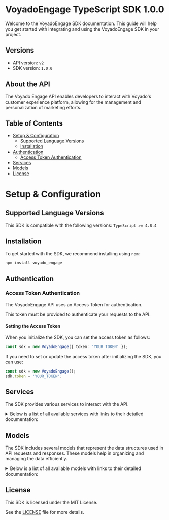 # VoyadoEngage TypeScript SDK 1.0.0

Welcome to the VoyadoEngage SDK documentation. This guide will help you get started with integrating and using the VoyadoEngage SDK in your project.

## Versions

- API version: `v2`
- SDK version: `1.0.0`

## About the API

The Voyado Engage API enables developers to interact with Voyado's customer experience platform, allowing for the management and personalization of marketing efforts.

## Table of Contents

- [Setup & Configuration](#setup--configuration)
  - [Supported Language Versions](#supported-language-versions)
  - [Installation](#installation)
- [Authentication](#authentication)
  - [Access Token Authentication](#access-token-authentication)
- [Services](#services)
- [Models](#models)
- [License](#license)

# Setup & Configuration

## Supported Language Versions

This SDK is compatible with the following versions: `TypeScript >= 4.8.4`

## Installation

To get started with the SDK, we recommend installing using `npm`:

```bash
npm install voyado_engage
```

## Authentication

### Access Token Authentication

The VoyadoEngage API uses an Access Token for authentication.

This token must be provided to authenticate your requests to the API.

#### Setting the Access Token

When you initialize the SDK, you can set the access token as follows:

```ts
const sdk = new VoyadoEngage({ token: 'YOUR_TOKEN' });
```

If you need to set or update the access token after initializing the SDK, you can use:

```ts
const sdk = new VoyadoEngage();
sdk.token = 'YOUR_TOKEN';
```

## Services

The SDK provides various services to interact with the API.

<details> 
<summary>Below is a list of all available services with links to their detailed documentation:</summary>

| Name                                                                             |
| :------------------------------------------------------------------------------- |
| [AchievementsService](documentation/services/AchievementsService.md)             |
| [AutomationService](documentation/services/AutomationService.md)                 |
| [BisnodeService](documentation/services/BisnodeService.md)                       |
| [BonuschecksService](documentation/services/BonuschecksService.md)               |
| [ChallengesService](documentation/services/ChallengesService.md)                 |
| [ConsentsService](documentation/services/ConsentsService.md)                     |
| [ContactoverviewService](documentation/services/ContactoverviewService.md)       |
| [ContactsService](documentation/services/ContactsService.md)                     |
| [InteractionsService](documentation/services/InteractionsService.md)             |
| [InteractionschemasService](documentation/services/InteractionschemasService.md) |
| [InventoryService](documentation/services/InventoryService.md)                   |
| [MemberstatusService](documentation/services/MemberstatusService.md)             |
| [OrdersService](documentation/services/OrdersService.md)                         |
| [PersonlookupService](documentation/services/PersonlookupService.md)             |
| [PointAccountsService](documentation/services/PointAccountsService.md)           |
| [PosoffersService](documentation/services/PosoffersService.md)                   |
| [PromotionsService](documentation/services/PromotionsService.md)                 |
| [SmsService](documentation/services/SmsService.md)                               |
| [StoresService](documentation/services/StoresService.md)                         |
| [TargetAudiencesService](documentation/services/TargetAudiencesService.md)       |
| [TrackingService](documentation/services/TrackingService.md)                     |
| [TransactionsService](documentation/services/TransactionsService.md)             |

</details>

## Models

The SDK includes several models that represent the data structures used in API requests and responses. These models help in organizing and managing the data efficiently.

<details> 
<summary>Below is a list of all available models with links to their detailed documentation:</summary>

| Name                                                                                                                                 | Description                                                                                                                                                                                                                             |
| :----------------------------------------------------------------------------------------------------------------------------------- | :-------------------------------------------------------------------------------------------------------------------------------------------------------------------------------------------------------------------------------------- |
| [ApiAchievementValue](documentation/models/ApiAchievementValue.md)                                                                   |                                                                                                                                                                                                                                         |
| [PagedResultOfApiAchievementDefinition](documentation/models/PagedResultOfApiAchievementDefinition.md)                               |                                                                                                                                                                                                                                         |
| [EnrichmentVariableGroup](documentation/models/EnrichmentVariableGroup.md)                                                           | Grouped BCI enrichment varioables                                                                                                                                                                                                       |
| [PagedResultOfAllBonusCheckModel](documentation/models/PagedResultOfAllBonusCheckModel.md)                                           |                                                                                                                                                                                                                                         |
| [PagedResultOfRedeemedBonusCheckModel](documentation/models/PagedResultOfRedeemedBonusCheckModel.md)                                 |                                                                                                                                                                                                                                         |
| [PagedResultOfAvailableBonusCheckModel](documentation/models/PagedResultOfAvailableBonusCheckModel.md)                               |                                                                                                                                                                                                                                         |
| [RedeemedBonusCheckModel](documentation/models/RedeemedBonusCheckModel.md)                                                           |                                                                                                                                                                                                                                         |
| [ChallengeAssignmentModel](documentation/models/ChallengeAssignmentModel.md)                                                         |                                                                                                                                                                                                                                         |
| [ChallengeDefinitionModel](documentation/models/ChallengeDefinitionModel.md)                                                         |                                                                                                                                                                                                                                         |
| [ChallengeDefinitionModelsResult](documentation/models/ChallengeDefinitionModelsResult.md)                                           |                                                                                                                                                                                                                                         |
| [ChallengeGetChallengeDefinitionsStatus](documentation/models/ChallengeGetChallengeDefinitionsStatus.md)                             |                                                                                                                                                                                                                                         |
| [ChallengeAssignmentModelsResult](documentation/models/ChallengeAssignmentModelsResult.md)                                           |                                                                                                                                                                                                                                         |
| [ChallengeGetChallengesFilter](documentation/models/ChallengeGetChallengesFilter.md)                                                 |                                                                                                                                                                                                                                         |
| [ChallengeCheckPointDto](documentation/models/ChallengeCheckPointDto.md)                                                             |                                                                                                                                                                                                                                         |
| [AddCheckpointToChallengeAssignmentResult](documentation/models/AddCheckpointToChallengeAssignmentResult.md)                         |                                                                                                                                                                                                                                         |
| [ApiConsentDefinition](documentation/models/ApiConsentDefinition.md)                                                                 |                                                                                                                                                                                                                                         |
| [IApiContact](documentation/models/IApiContact.md)                                                                                   |                                                                                                                                                                                                                                         |
| [ProductRecommendationsModel](documentation/models/ProductRecommendationsModel.md)                                                   |                                                                                                                                                                                                                                         |
| [PurchaseHistorySummary](documentation/models/PurchaseHistorySummary.md)                                                             |                                                                                                                                                                                                                                         |
| [ListResultOfApiMessage](documentation/models/ListResultOfApiMessage.md)                                                             |                                                                                                                                                                                                                                         |
| [PagedResultOfApiMessage](documentation/models/PagedResultOfApiMessage.md)                                                           |                                                                                                                                                                                                                                         |
| [PagedResultOfTransactionItem](documentation/models/PagedResultOfTransactionItem.md)                                                 |                                                                                                                                                                                                                                         |
| [PagedResultOfBonusPointTransactionModel](documentation/models/PagedResultOfBonusPointTransactionModel.md)                           |                                                                                                                                                                                                                                         |
| [ChangeType](documentation/models/ChangeType.md)                                                                                     |                                                                                                                                                                                                                                         |
| [ApiPromotionModel](documentation/models/ApiPromotionModel.md)                                                                       |                                                                                                                                                                                                                                         |
| [BoolRequest](documentation/models/BoolRequest.md)                                                                                   |                                                                                                                                                                                                                                         |
| [ApiAdjustRewardPoints](documentation/models/ApiAdjustRewardPoints.md)                                                               |                                                                                                                                                                                                                                         |
| [ApiAdjustRewardPointsResponse1](documentation/models/ApiAdjustRewardPointsResponse1.md)                                             |                                                                                                                                                                                                                                         |
| [RedeemBodyModel](documentation/models/RedeemBodyModel.md)                                                                           |                                                                                                                                                                                                                                         |
| [InteractionModel](documentation/models/InteractionModel.md)                                                                         |                                                                                                                                                                                                                                         |
| [InteractionPage](documentation/models/InteractionPage.md)                                                                           |                                                                                                                                                                                                                                         |
| [InteractionCreateResponse](documentation/models/InteractionCreateResponse.md)                                                       |                                                                                                                                                                                                                                         |
| [InteractionSchemaWithoutJsonModel](documentation/models/InteractionSchemaWithoutJsonModel.md)                                       |                                                                                                                                                                                                                                         |
| [InteractionSchemaResponse](documentation/models/InteractionSchemaResponse.md)                                                       |                                                                                                                                                                                                                                         |
| [InteractionSchemaModel](documentation/models/InteractionSchemaModel.md)                                                             |                                                                                                                                                                                                                                         |
| [StockLevelRequest](documentation/models/StockLevelRequest.md)                                                                       |                                                                                                                                                                                                                                         |
| [SubscriptionRequest](documentation/models/SubscriptionRequest.md)                                                                   |                                                                                                                                                                                                                                         |
| [SubscriptionResponse](documentation/models/SubscriptionResponse.md)                                                                 |                                                                                                                                                                                                                                         |
| [MemberStatusModel](documentation/models/MemberStatusModel.md)                                                                       |                                                                                                                                                                                                                                         |
| [Order](documentation/models/Order.md)                                                                                               |                                                                                                                                                                                                                                         |
| [StatusCodeResult](documentation/models/StatusCodeResult.md)                                                                         |                                                                                                                                                                                                                                         |
| [ContactSearchResult](documentation/models/ContactSearchResult.md)                                                                   |                                                                                                                                                                                                                                         |
| [PointAccountModel](documentation/models/PointAccountModel.md)                                                                       |                                                                                                                                                                                                                                         |
| [PointDefinitionModel](documentation/models/PointDefinitionModel.md)                                                                 |                                                                                                                                                                                                                                         |
| [PointTransactionModel](documentation/models/PointTransactionModel.md)                                                               |                                                                                                                                                                                                                                         |
| [PointAccountModelsResult](documentation/models/PointAccountModelsResult.md)                                                         |                                                                                                                                                                                                                                         |
| [PointTransactionModelsResult](documentation/models/PointTransactionModelsResult.md)                                                 |                                                                                                                                                                                                                                         |
| [PointAccountPointTransactions2Filter](documentation/models/PointAccountPointTransactions2Filter.md)                                 |                                                                                                                                                                                                                                         |
| [PointTransactionToAccount](documentation/models/PointTransactionToAccount.md)                                                       |                                                                                                                                                                                                                                         |
| [PointTransactionToAccountResultModel](documentation/models/PointTransactionToAccountResultModel.md)                                 |                                                                                                                                                                                                                                         |
| [PagedResultOfAllLoyaltyBarClaimModel](documentation/models/PagedResultOfAllLoyaltyBarClaimModel.md)                                 |                                                                                                                                                                                                                                         |
| [PagedResultOfAvailableLoyaltyBarClaimModel](documentation/models/PagedResultOfAvailableLoyaltyBarClaimModel.md)                     |                                                                                                                                                                                                                                         |
| [RedeemedLoyaltyBarClaimModel](documentation/models/RedeemedLoyaltyBarClaimModel.md)                                                 |                                                                                                                                                                                                                                         |
| [MultichannelPromotionModel](documentation/models/MultichannelPromotionModel.md)                                                     |                                                                                                                                                                                                                                         |
| [PromotionValidityModel](documentation/models/PromotionValidityModel.md)                                                             | Following class holds the duration information for a promotion. The this object uses to set and get the duration of a promotion.                                                                                                        |
| [MultichannelBasePromotionModel](documentation/models/MultichannelBasePromotionModel.md)                                             |                                                                                                                                                                                                                                         |
| [SendSmsRequest](documentation/models/SendSmsRequest.md)                                                                             |                                                                                                                                                                                                                                         |
| [SendSmsResponse](documentation/models/SendSmsResponse.md)                                                                           |                                                                                                                                                                                                                                         |
| [ApiStore](documentation/models/ApiStore.md)                                                                                         |                                                                                                                                                                                                                                         |
| [IdName](documentation/models/IdName.md)                                                                                             |                                                                                                                                                                                                                                         |
| [CartApiModel](documentation/models/CartApiModel.md)                                                                                 | Cart model                                                                                                                                                                                                                              |
| [OkResult](documentation/models/OkResult.md)                                                                                         |                                                                                                                                                                                                                                         |
| [ProductViewApiModel](documentation/models/ProductViewApiModel.md)                                                                   |                                                                                                                                                                                                                                         |
| [Receipt](documentation/models/Receipt.md)                                                                                           |                                                                                                                                                                                                                                         |
| [ImportTransactionsObject](documentation/models/ImportTransactionsObject.md)                                                         |                                                                                                                                                                                                                                         |
| [ApiAchievementDefinition](documentation/models/ApiAchievementDefinition.md)                                                         |                                                                                                                                                                                                                                         |
| [EnrichmentVariable](documentation/models/EnrichmentVariable.md)                                                                     | An enrichment value for a certain BCI variable                                                                                                                                                                                          |
| [AllBonusCheckModel](documentation/models/AllBonusCheckModel.md)                                                                     |                                                                                                                                                                                                                                         |
| [AvailableBonusCheckModel](documentation/models/AvailableBonusCheckModel.md)                                                         |                                                                                                                                                                                                                                         |
| [ChallengeAssignmentModelStatus](documentation/models/ChallengeAssignmentModelStatus.md)                                             |                                                                                                                                                                                                                                         |
| [IHypermediaLink](documentation/models/IHypermediaLink.md)                                                                           |                                                                                                                                                                                                                                         |
| [CheckpointAssignOn](documentation/models/CheckpointAssignOn.md)                                                                     |                                                                                                                                                                                                                                         |
| [ChallengeDefinitionModelStatus](documentation/models/ChallengeDefinitionModelStatus.md)                                             |                                                                                                                                                                                                                                         |
| [IApiConsent](documentation/models/IApiConsent.md)                                                                                   |                                                                                                                                                                                                                                         |
| [ApiMessage](documentation/models/ApiMessage.md)                                                                                     |                                                                                                                                                                                                                                         |
| [TransactionItem](documentation/models/TransactionItem.md)                                                                           |                                                                                                                                                                                                                                         |
| [BonusPointTransactionModel](documentation/models/BonusPointTransactionModel.md)                                                     |                                                                                                                                                                                                                                         |
| [BonusPointTransactionModelType](documentation/models/BonusPointTransactionModelType.md)                                             |                                                                                                                                                                                                                                         |
| [ApiPromotionRedemptionChannelModel](documentation/models/ApiPromotionRedemptionChannelModel.md)                                     |                                                                                                                                                                                                                                         |
| [ApiPromotionRedemptionChannelModelType](documentation/models/ApiPromotionRedemptionChannelModelType.md)                             |                                                                                                                                                                                                                                         |
| [ApiPromotionRedemptionChannelModelValueType](documentation/models/ApiPromotionRedemptionChannelModelValueType.md)                   |                                                                                                                                                                                                                                         |
| [HypermediaLink](documentation/models/HypermediaLink.md)                                                                             |                                                                                                                                                                                                                                         |
| [InteractionCreateResponseSelf](documentation/models/InteractionCreateResponseSelf.md)                                               |                                                                                                                                                                                                                                         |
| [InteractionSchemaResponseSelf](documentation/models/InteractionSchemaResponseSelf.md)                                               |                                                                                                                                                                                                                                         |
| [OrderContact](documentation/models/OrderContact.md)                                                                                 |                                                                                                                                                                                                                                         |
| [OrderItem](documentation/models/OrderItem.md)                                                                                       |                                                                                                                                                                                                                                         |
| [TaxDetail](documentation/models/TaxDetail.md)                                                                                       |                                                                                                                                                                                                                                         |
| [OrderPaymentMethod](documentation/models/OrderPaymentMethod.md)                                                                     |                                                                                                                                                                                                                                         |
| [OrderFee](documentation/models/OrderFee.md)                                                                                         |                                                                                                                                                                                                                                         |
| [OrderContactMatchKeyType](documentation/models/OrderContactMatchKeyType.md)                                                         |                                                                                                                                                                                                                                         |
| [OrderItemType](documentation/models/OrderItemType.md)                                                                               |                                                                                                                                                                                                                                         |
| [OrderItemDiscount](documentation/models/OrderItemDiscount.md)                                                                       |                                                                                                                                                                                                                                         |
| [StatusCode](documentation/models/StatusCode.md)                                                                                     |                                                                                                                                                                                                                                         |
| [SearchKey](documentation/models/SearchKey.md)                                                                                       |                                                                                                                                                                                                                                         |
| [UnregisteredFromOnlineRegisterInformation](documentation/models/UnregisteredFromOnlineRegisterInformation.md)                       |                                                                                                                                                                                                                                         |
| [AllLoyaltyBarClaimModel](documentation/models/AllLoyaltyBarClaimModel.md)                                                           |                                                                                                                                                                                                                                         |
| [AvailableLoyaltyBarClaimModel](documentation/models/AvailableLoyaltyBarClaimModel.md)                                               |                                                                                                                                                                                                                                         |
| [MultichannelPromotionModelStatus](documentation/models/MultichannelPromotionModelStatus.md)                                         | Current status of the promotion                                                                                                                                                                                                         |
| [PromotionBasicPresentationModel](documentation/models/PromotionBasicPresentationModel.md)                                           | Following object is for get/set the presentational side of the promotion. This data uses to displey in different kind of views, for an example in Email messages etc. This fields populates the "Presentation" section in the admin UI. |
| [MultichannelPromotionRedemptionChannelModel](documentation/models/MultichannelPromotionRedemptionChannelModel.md)                   |                                                                                                                                                                                                                                         |
| [AssignDateRange](documentation/models/AssignDateRange.md)                                                                           | The validity time of the promotion set when assignment occured                                                                                                                                                                          |
| [Unit](documentation/models/Unit.md)                                                                                                 |                                                                                                                                                                                                                                         |
| [MultichannelPromotionRedemptionChannelModelType](documentation/models/MultichannelPromotionRedemptionChannelModelType.md)           |                                                                                                                                                                                                                                         |
| [MultichannelPromotionRedemptionChannelModelValueType](documentation/models/MultichannelPromotionRedemptionChannelModelValueType.md) |                                                                                                                                                                                                                                         |
| [CartItemApiModel](documentation/models/CartItemApiModel.md)                                                                         | Cart item model                                                                                                                                                                                                                         |
| [Utm](documentation/models/Utm.md)                                                                                                   |                                                                                                                                                                                                                                         |
| [ReceiptContact](documentation/models/ReceiptContact.md)                                                                             |                                                                                                                                                                                                                                         |
| [ReceiptPaymentMethod](documentation/models/ReceiptPaymentMethod.md)                                                                 |                                                                                                                                                                                                                                         |
| [ReceiptItem](documentation/models/ReceiptItem.md)                                                                                   |                                                                                                                                                                                                                                         |
| [ReceiptTaxDetail](documentation/models/ReceiptTaxDetail.md)                                                                         |                                                                                                                                                                                                                                         |
| [ReceiptUsedBonusCheck](documentation/models/ReceiptUsedBonusCheck.md)                                                               |                                                                                                                                                                                                                                         |
| [ReceiptUsedPromotion](documentation/models/ReceiptUsedPromotion.md)                                                                 |                                                                                                                                                                                                                                         |
| [ReceiptExtraDataItem](documentation/models/ReceiptExtraDataItem.md)                                                                 |                                                                                                                                                                                                                                         |
| [ReceiptContactMatchKeyType](documentation/models/ReceiptContactMatchKeyType.md)                                                     |                                                                                                                                                                                                                                         |
| [ReceiptItemType](documentation/models/ReceiptItemType.md)                                                                           |                                                                                                                                                                                                                                         |
| [ReceiptItemDiscount](documentation/models/ReceiptItemDiscount.md)                                                                   |                                                                                                                                                                                                                                         |

</details>

## License

This SDK is licensed under the MIT License.

See the [LICENSE](LICENSE) file for more details.
